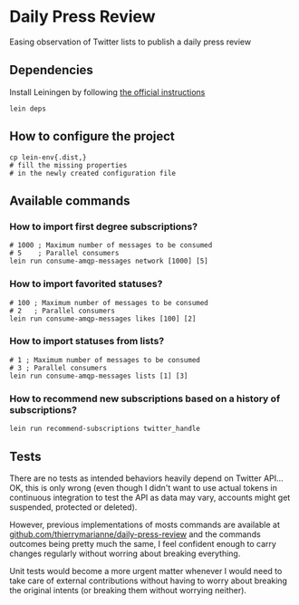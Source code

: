 # Daily Press Review

Easing observation of Twitter lists to publish a daily press review

## Dependencies

Install Leiningen by following [the official instructions](https://github.com/technomancy/leiningen)

```
lein deps
```

## How to configure the project

```
cp lein-env{.dist,}
# fill the missing properties 
# in the newly created configuration file
```

## Available commands

### How to import first degree subscriptions?

```
# 1000 ; Maximum number of messages to be consumed
# 5    ; Parallel consumers
lein run consume-amqp-messages network [1000] [5]
```

### How to import favorited statuses?

```
# 100 ; Maximum number of messages to be consumed
# 2   ; Parallel consumers
lein run consume-amqp-messages likes [100] [2]
```

### How to import statuses from lists?

```
# 1 ; Maximum number of messages to be consumed
# 3 ; Parallel consumers
lein run consume-amqp-messages lists [1] [3]
```

### How to recommend new subscriptions based on a history of subscriptions?

```
lein run recommend-subscriptions twitter_handle
```

## Tests

There are no tests as intended behaviors heavily depend on Twitter API...  
OK, this is only wrong (even though I didn't want to use actual tokens 
in continuous integration to test the API as data may vary, accounts might get suspended, protected or deleted).

However, previous implementations of mosts commands are available at 
[github.com/thierrymarianne/daily-press-review](https://github.com/thierrymarianne/daily-press-review)
and the commands outcomes being pretty much the same, I feel confident enough to carry changes regularly
without worring about breaking everything.

Unit tests would become a more urgent matter whenever I would need to take care of external contributions
without having to worry about breaking the original intents (or breaking them without worrying neither).
